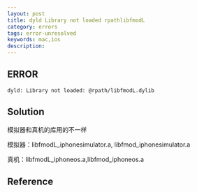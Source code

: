 ```yaml
---
layout: post
title: dyld Library not loaded rpathlibfmodL
category: errors
tags: error-unresolved
keywords: mac,ios
description: 
---	
```



## ERROR

```
dyld: Library not loaded: @rpath/libfmodL.dylib
```

## Solution

模拟器和真机的库用的不一样

模拟器：libfmodL_iphonesimulator.a, libfmod_iphonesimulator.a

真机：libfmodL_iphoneos.a,libfmod_iphoneos.a

## Reference
